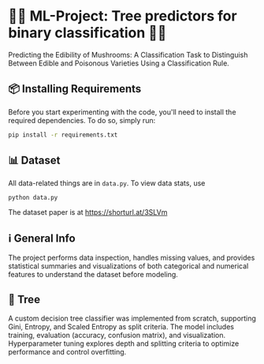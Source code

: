 
# 🧠🤖 ML-Project: Tree predictors for binary classification 🍄🍄

Predicting the Edibility of Mushrooms: A Classification Task to Distinguish Between Edible and Poisonous Varieties Using a Classification Rule.

## 📦 Installing Requirements

Before you start experimenting with the code, you'll need to install the required dependencies. To do so, simply run:

```bash
pip install -r requirements.txt
```

## 📊 Dataset

All data-related things are in `data.py`. To view data stats, use

```[bash]
python data.py
```

The dataset paper is at https://shorturl.at/3SLVm


## ℹ️ General Info

The project performs data inspection, handles missing values, and provides statistical summaries and visualizations of both categorical and numerical features to understand the dataset before modeling.

## 🌲 Tree

A custom decision tree classifier was implemented from scratch, supporting Gini, Entropy, and Scaled Entropy as split criteria.
The model includes training, evaluation (accuracy, confusion matrix), and visualization. Hyperparameter tuning explores depth and splitting criteria to optimize performance and control overfitting.
